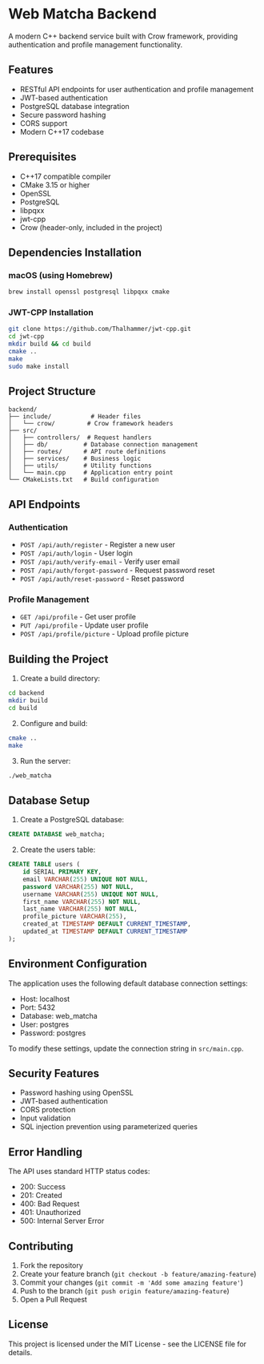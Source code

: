 # Web Matcha Backend

A modern C++ backend service built with Crow framework, providing authentication and profile management functionality.

## Features

- RESTful API endpoints for user authentication and profile management
- JWT-based authentication
- PostgreSQL database integration
- Secure password hashing
- CORS support
- Modern C++17 codebase

## Prerequisites

- C++17 compatible compiler
- CMake 3.15 or higher
- OpenSSL
- PostgreSQL
- libpqxx
- jwt-cpp
- Crow (header-only, included in the project)

## Dependencies Installation

### macOS (using Homebrew)

```bash
brew install openssl postgresql libpqxx cmake
```

### JWT-CPP Installation

```bash
git clone https://github.com/Thalhammer/jwt-cpp.git
cd jwt-cpp
mkdir build && cd build
cmake ..
make
sudo make install
```

## Project Structure

```
backend/
├── include/           # Header files
│   └── crow/         # Crow framework headers
├── src/
│   ├── controllers/  # Request handlers
│   ├── db/          # Database connection management
│   ├── routes/      # API route definitions
│   ├── services/    # Business logic
│   ├── utils/       # Utility functions
│   └── main.cpp     # Application entry point
└── CMakeLists.txt   # Build configuration
```

## API Endpoints

### Authentication

- `POST /api/auth/register` - Register a new user
- `POST /api/auth/login` - User login
- `POST /api/auth/verify-email` - Verify user email
- `POST /api/auth/forgot-password` - Request password reset
- `POST /api/auth/reset-password` - Reset password

### Profile Management

- `GET /api/profile` - Get user profile
- `PUT /api/profile` - Update user profile
- `POST /api/profile/picture` - Upload profile picture

## Building the Project

1. Create a build directory:
```bash
cd backend
mkdir build
cd build
```

2. Configure and build:
```bash
cmake ..
make
```

3. Run the server:
```bash
./web_matcha
```

## Database Setup

1. Create a PostgreSQL database:
```sql
CREATE DATABASE web_matcha;
```

2. Create the users table:
```sql
CREATE TABLE users (
    id SERIAL PRIMARY KEY,
    email VARCHAR(255) UNIQUE NOT NULL,
    password VARCHAR(255) NOT NULL,
    username VARCHAR(255) UNIQUE NOT NULL,
    first_name VARCHAR(255) NOT NULL,
    last_name VARCHAR(255) NOT NULL,
    profile_picture VARCHAR(255),
    created_at TIMESTAMP DEFAULT CURRENT_TIMESTAMP,
    updated_at TIMESTAMP DEFAULT CURRENT_TIMESTAMP
);
```

## Environment Configuration

The application uses the following default database connection settings:
- Host: localhost
- Port: 5432
- Database: web_matcha
- User: postgres
- Password: postgres

To modify these settings, update the connection string in `src/main.cpp`.

## Security Features

- Password hashing using OpenSSL
- JWT-based authentication
- CORS protection
- Input validation
- SQL injection prevention using parameterized queries

## Error Handling

The API uses standard HTTP status codes:
- 200: Success
- 201: Created
- 400: Bad Request
- 401: Unauthorized
- 500: Internal Server Error

## Contributing

1. Fork the repository
2. Create your feature branch (`git checkout -b feature/amazing-feature`)
3. Commit your changes (`git commit -m 'Add some amazing feature'`)
4. Push to the branch (`git push origin feature/amazing-feature`)
5. Open a Pull Request

## License

This project is licensed under the MIT License - see the LICENSE file for details.
